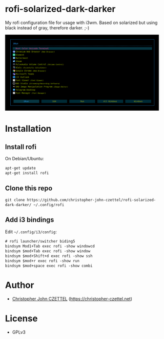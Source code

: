 # rofi-solarized-dark-darker

My rofi configuration file for usage with i3wm. Based on solarized but using black instead of gray, therefore darker. ;-)

<img src="preview.png"/>

# Installation

## Install rofi

On Debian/Ubuntu:

```
apt-get update
apt-get install rofi
```

## Clone this repo

```
git clone https://github.com/christopher-john-czettel/rofi-solarized-dark-darker/ ~/.config/rofi
```

## Add i3 bindings

Edit `~/.config/i3/config`:

```
# rofi launcher/switcher biding5                                                                                                                                                                    
bindsym Mod1+Tab exec rofi -show windowcd
bindsym $mod+Tab exec rofi -show window
bindsym $mod+Shift+d exec rofi -show ssh
bindsym $mod+r exec rofi -show run
bindsym $mod+space exec rofi -show combi
```

# Author

- [Christopher John CZETTEL](https://github.com/christopher-john-czettel/) (https://christopher-czettel.net)

# License

- GPLv3
